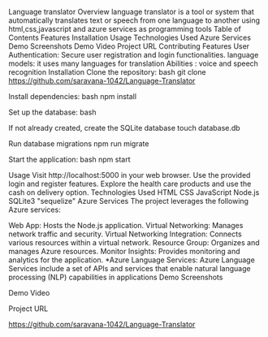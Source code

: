 Language translator
Overview
language translator is a tool or system  that automatically translates text or speech from one language to another using html,css,javascript and azure services as programming tools
Table of Contents
Features
Installation
Usage
Technologies Used
Azure Services
Demo Screenshots
Demo Video
Project URL
Contributing
Features
User Authentication: Secure user registration and login functionalities.
language models: it uses many languages for translation
Abilities : voice and speech recognition 
Installation
Clone the repository: bash git clone https://github.com/saravana-1042/Language-Translator

Install dependencies: bash npm install

Set up the database: bash

If not already created, create the SQLite database
touch database.db

Run database migrations
npm run migrate

Start the application: bash npm start

Usage
Visit http://localhost:5000 in your web browser.
Use the provided login and register features.
Explore the health care products and use the cash on delivery option.
Technologies Used
HTML
CSS
JavaScript
Node.js
SQLite3 "sequelize"
Azure Services
The project leverages the following Azure services:

Web App: Hosts the Node.js application.
Virtual Networking: Manages network traffic and security.
Virtual Networking Integration: Connects various resources within a virtual network.
Resource Group: Organizes and manages Azure resources.
Monitor Insights: Provides monitoring and analytics for the application.
*Azure Language Services: Azure Language Services include a set of APIs and services that enable natural language processing (NLP) capabilities in applications
Demo Screenshots


Demo Video


Project URL

https://github.com/saravana-1042/Language-Translator


